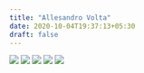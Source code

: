 ```yaml
---
title: "Allesandro Volta"
date: 2020-10-04T19:37:13+05:30
draft: false
---
```


![](/images/volta/Page_1.jpg)
![](/images/volta/Page_2.jpg)
![](/images/volta/Page_3.jpg)
![](/images/volta/Page_4.jpg)
![](/images/volta/Page_5.jpg)